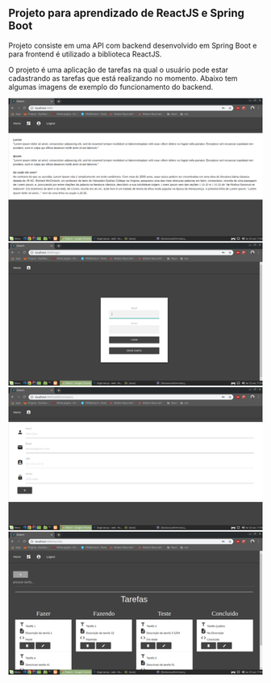 Projeto para aprendizado de ReactJS e Spring Boot
---

Projeto consiste em uma API com backend desenvolvido em Spring Boot e para frontend é utilizado a biblioteca ReactJS.

O projeto é uma aplicação de tarefas na qual o usuário pode estar cadastrando as tarefas que está realizando no momento. Abaixo tem algumas imagens de exemplo do funcionamento do backend.

<div style="text-align:center"><img src ="./images/home.png" /></div>

<div style="text-align:center"><img src ="./images/login.png" /></div>

<div style="text-align:center"><img src ="./images/criarconta.png" /></div>

<div style="text-align:center"><img src ="./images/tarefas.png" /></div>
